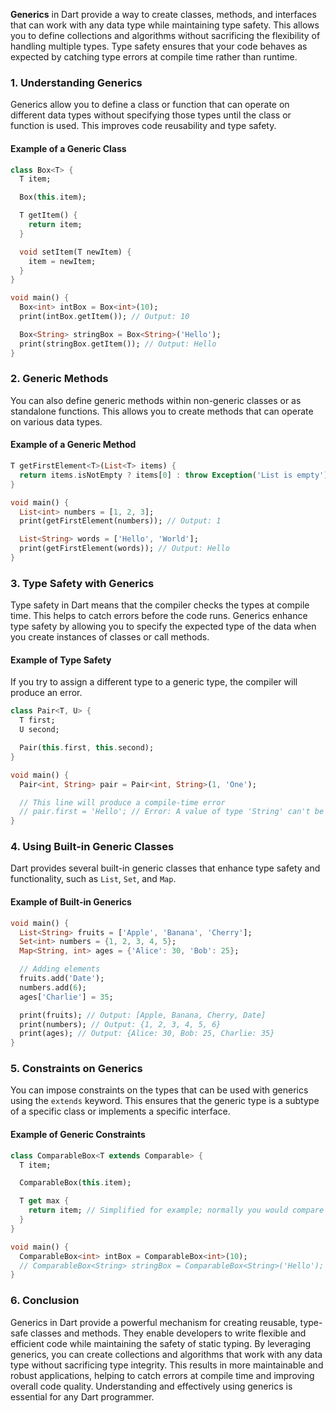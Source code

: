 **Generics** in Dart provide a way to create classes, methods, and interfaces that can work with any data type while maintaining type safety. This allows you to define collections and algorithms without sacrificing the flexibility of handling multiple types. Type safety ensures that your code behaves as expected by catching type errors at compile time rather than runtime.

### 1. **Understanding Generics**

Generics allow you to define a class or function that can operate on different data types without specifying those types until the class or function is used. This improves code reusability and type safety.

#### Example of a Generic Class

```dart
class Box<T> {
  T item;

  Box(this.item);

  T getItem() {
    return item;
  }

  void setItem(T newItem) {
    item = newItem;
  }
}

void main() {
  Box<int> intBox = Box<int>(10);
  print(intBox.getItem()); // Output: 10

  Box<String> stringBox = Box<String>('Hello');
  print(stringBox.getItem()); // Output: Hello
}
```

### 2. **Generic Methods**

You can also define generic methods within non-generic classes or as standalone functions. This allows you to create methods that can operate on various data types.

#### Example of a Generic Method

```dart
T getFirstElement<T>(List<T> items) {
  return items.isNotEmpty ? items[0] : throw Exception('List is empty');
}

void main() {
  List<int> numbers = [1, 2, 3];
  print(getFirstElement(numbers)); // Output: 1

  List<String> words = ['Hello', 'World'];
  print(getFirstElement(words)); // Output: Hello
}
```

### 3. **Type Safety with Generics**

Type safety in Dart means that the compiler checks the types at compile time. This helps to catch errors before the code runs. Generics enhance type safety by allowing you to specify the expected type of the data when you create instances of classes or call methods.

#### Example of Type Safety

If you try to assign a different type to a generic type, the compiler will produce an error.

```dart
class Pair<T, U> {
  T first;
  U second;

  Pair(this.first, this.second);
}

void main() {
  Pair<int, String> pair = Pair<int, String>(1, 'One');

  // This line will produce a compile-time error
  // pair.first = 'Hello'; // Error: A value of type 'String' can't be assigned to a variable of type 'int'.
}
```

### 4. **Using Built-in Generic Classes**

Dart provides several built-in generic classes that enhance type safety and functionality, such as `List`, `Set`, and `Map`.

#### Example of Built-in Generics

```dart
void main() {
  List<String> fruits = ['Apple', 'Banana', 'Cherry'];
  Set<int> numbers = {1, 2, 3, 4, 5};
  Map<String, int> ages = {'Alice': 30, 'Bob': 25};

  // Adding elements
  fruits.add('Date');
  numbers.add(6);
  ages['Charlie'] = 35;

  print(fruits); // Output: [Apple, Banana, Cherry, Date]
  print(numbers); // Output: {1, 2, 3, 4, 5, 6}
  print(ages); // Output: {Alice: 30, Bob: 25, Charlie: 35}
}
```

### 5. **Constraints on Generics**

You can impose constraints on the types that can be used with generics using the `extends` keyword. This ensures that the generic type is a subtype of a specific class or implements a specific interface.

#### Example of Generic Constraints

```dart
class ComparableBox<T extends Comparable> {
  T item;

  ComparableBox(this.item);

  T get max {
    return item; // Simplified for example; normally you would compare items
  }
}

void main() {
  ComparableBox<int> intBox = ComparableBox<int>(10);
  // ComparableBox<String> stringBox = ComparableBox<String>('Hello'); // Error: String doesn't implement Comparable
}
```

### 6. **Conclusion**

Generics in Dart provide a powerful mechanism for creating reusable, type-safe classes and methods. They enable developers to write flexible and efficient code while maintaining the safety of static typing. By leveraging generics, you can create collections and algorithms that work with any data type without sacrificing type integrity. This results in more maintainable and robust applications, helping to catch errors at compile time and improving overall code quality. Understanding and effectively using generics is essential for any Dart programmer.
